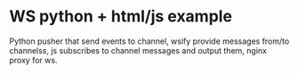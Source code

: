 # WS python + html/js example

Python pusher that send events to channel, wsify provide messages from/to channelss, js subscribes to channel messages and output them, nginx proxy for ws.

